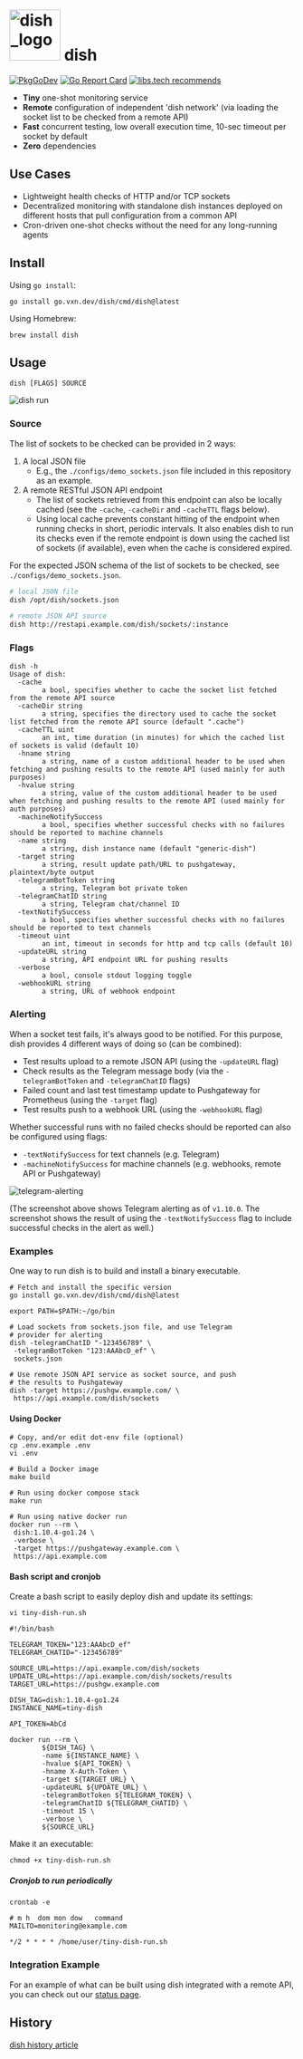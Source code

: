 <h1 align="left">
<img alt="dish_logo" src="https://vxn.dev/logos/dish_no_bg.svg" width="90" height="90">
dish
</h1>

[![PkgGoDev](https://pkg.go.dev/badge/go.vxn.dev/dish)](https://pkg.go.dev/go.vxn.dev/dish)
[![Go Report Card](https://goreportcard.com/badge/go.vxn.dev/dish)](https://goreportcard.com/report/go.vxn.dev/dish)
[![libs.tech recommends](https://libs.tech/project/468033120/badge.svg)](https://libs.tech/project/468033120/dish)

+ __Tiny__ one-shot monitoring service
+ __Remote__ configuration of independent 'dish network' (via loading the socket list to be checked from a remote API)
+ __Fast__ concurrent testing, low overall execution time, 10-sec timeout per socket by default
+ __Zero__ dependencies

## Use Cases

+ Lightweight health checks of HTTP and/or TCP sockets
+ Decentralized monitoring with standalone dish instances deployed on different hosts that pull configuration from a common API
+ Cron-driven one-shot checks without the need for any long-running agents

## Install

Using `go install`:

```shell
go install go.vxn.dev/dish/cmd/dish@latest
```

Using Homebrew:

```shell
brew install dish
```

## Usage

```
dish [FLAGS] SOURCE
```

![dish run](.github/dish_run.png)

### Source

The list of sockets to be checked can be provided in 2 ways:

1. A local JSON file
   + E.g., the `./configs/demo_sockets.json` file included in this repository as an example.
2. A remote RESTful JSON API endpoint
   + The list of sockets retrieved from this endpoint can also be locally cached (see the `-cache`, `-cacheDir` and `-cacheTTL` flags below).
   + Using local cache prevents constant hitting of the endpoint when running checks in short, periodic intervals. It also enables dish to run its checks even if the remote endpoint is down using the cached list of sockets (if available), even when the cache is considered expired.

For the expected JSON schema of the list of sockets to be checked, see `./configs/demo_sockets.json`.

```bash
# local JSON file
dish /opt/dish/sockets.json

# remote JSON API source
dish http://restapi.example.com/dish/sockets/:instance
```

### Flags

```
dish -h
Usage of dish:
  -cache
        a bool, specifies whether to cache the socket list fetched from the remote API source
  -cacheDir string
        a string, specifies the directory used to cache the socket list fetched from the remote API source (default ".cache")
  -cacheTTL uint
        an int, time duration (in minutes) for which the cached list of sockets is valid (default 10)
  -hname string
        a string, name of a custom additional header to be used when fetching and pushing results to the remote API (used mainly for auth purposes)
  -hvalue string
        a string, value of the custom additional header to be used when fetching and pushing results to the remote API (used mainly for auth purposes)
  -machineNotifySuccess
        a bool, specifies whether successful checks with no failures should be reported to machine channels
  -name string
        a string, dish instance name (default "generic-dish")
  -target string
        a string, result update path/URL to pushgateway, plaintext/byte output
  -telegramBotToken string
        a string, Telegram bot private token
  -telegramChatID string
        a string, Telegram chat/channel ID
  -textNotifySuccess
        a bool, specifies whether successful checks with no failures should be reported to text channels
  -timeout uint
        an int, timeout in seconds for http and tcp calls (default 10)
  -updateURL string
        a string, API endpoint URL for pushing results
  -verbose
        a bool, console stdout logging toggle
  -webhookURL string
        a string, URL of webhook endpoint
```

### Alerting

When a socket test fails, it's always good to be notified. For this purpose, dish provides 4 different ways of doing so (can be combined):

+ Test results upload to a remote JSON API (using the `-updateURL` flag)
+ Check results as the Telegram message body (via the `-telegramBotToken` and `-telegramChatID` flags)
+ Failed count and last test timestamp update to Pushgateway for Prometheus (using the `-target` flag)
+ Test results push to a webhook URL (using the `-webhookURL` flag)

Whether successful runs with no failed checks should be reported can also be configured using flags:

+ `-textNotifySuccess` for text channels (e.g. Telegram)
+ `-machineNotifySuccess` for machine channels (e.g. webhooks, remote API or Pushgateway)

![telegram-alerting](/.github/dish_telegram.png)

(The screenshot above shows Telegram alerting as of `v1.10.0`. The screenshot shows the result of using the `-textNotifySuccess` flag to include successful checks in the alert as well.)

### Examples

One way to run dish is to build and install a binary executable.

```shell
# Fetch and install the specific version
go install go.vxn.dev/dish/cmd/dish@latest

export PATH=$PATH:~/go/bin

# Load sockets from sockets.json file, and use Telegram 
# provider for alerting
dish -telegramChatID "-123456789" \
 -telegramBotToken "123:AAAbcD_ef" \
 sockets.json

# Use remote JSON API service as socket source, and push
# the results to Pushgateway
dish -target https://pushgw.example.com/ \
 https://api.example.com/dish/sockets
```

#### Using Docker

```shell
# Copy, and/or edit dot-env file (optional)
cp .env.example .env
vi .env

# Build a Docker image
make build

# Run using docker compose stack
make run

# Run using native docker run
docker run --rm \
 dish:1.10.4-go1.24 \
 -verbose \
 -target https://pushgateway.example.com \
 https://api.example.com
```

#### Bash script and cronjob

Create a bash script to easily deploy dish and update its settings:

```shell
vi tiny-dish-run.sh
```

```shell
#!/bin/bash

TELEGRAM_TOKEN="123:AAAbcD_ef"
TELEGRAM_CHATID="-123456789"

SOURCE_URL=https://api.example.com/dish/sockets
UPDATE_URL=https://api.example.com/dish/sockets/results
TARGET_URL=https://pushgw.example.com

DISH_TAG=dish:1.10.4-go1.24
INSTANCE_NAME=tiny-dish

API_TOKEN=AbCd

docker run --rm \
        ${DISH_TAG} \
        -name ${INSTANCE_NAME} \
        -hvalue ${API_TOKEN} \
        -hname X-Auth-Token \
        -target ${TARGET_URL} \
        -updateURL ${UPDATE_URL} \
        -telegramBotToken ${TELEGRAM_TOKEN} \
        -telegramChatID ${TELEGRAM_CHATID} \
        -timeout 15 \
        -verbose \
        ${SOURCE_URL}
```

Make it an executable:

```shell
chmod +x tiny-dish-run.sh
```

##### Cronjob to run periodically

```shell
crontab -e
```

```shell
# m h  dom mon dow   command
MAILTO=monitoring@example.com

*/2 * * * * /home/user/tiny-dish-run.sh
```

### Integration Example

For an example of what can be built using dish integrated with a remote API, you can check out our [status page](https://status.vxn.dev).

## History

[dish history article](https://krusty.space/projects/dish/)
